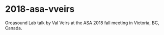 # 2018-asa-vveirs
Orcasound Lab talk by Val Veirs at the ASA 2018 fall meeting in Victoria, BC, Canada.
